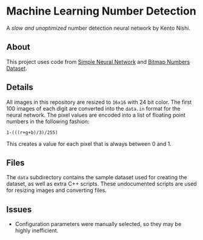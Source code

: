 # Machine Learning Number Detection

A *slow and unoptimized* number detection neural network by Kento Nishi.

## About
This project uses code from [Simple Neural Network](https://github.com/KentoNishi/Simple-Neural-Network) and [Bitmap Numbers Dataset](https://github.com/KentoNishi/Bitmap-Numbers-Dataset).

## Details
All images in this repository are resized to ``16x16`` with 24 bit color.
The first 100 images of each digit are converted into the ``data.in`` format for the neural network. The pixel values are encoded into a list of floating point numbers in the following fashion:
```
1-(((r+g+b)/3)/255)
```
This creates a value for each pixel that is always between 0 and 1.

## Files
The ``data`` subdirectory contains the sample dataset used for creating the dataset, as well as extra C++ scripts. These undocumented scripts are used for resizing images and converting files.

## Issues
* Configuration parameters were manually selected, so they may be highly inefficient.